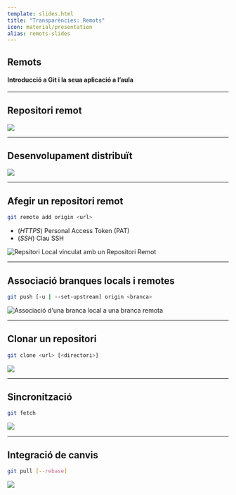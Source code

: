 ```yaml
---
template: slides.html
title: "Transparències: Remots"
icon: material/presentation
alias: remots-slides
---
```


## Remots

#### Introducció a Git i la seua aplicació a l’aula

---

## Repositori remot

<img class="r-stretch" src="../../01_introduccio/img/components.png">

---

## Desenvolupament distribuït

<img class="r-stretch" src="../img/multiple_local_repo.png">

---

## Afegir un repositori remot

```bash
git remote add origin <url>
```

- (_HTTPS_) Personal Access Token (PAT)
- (_SSH_) Clau SSH

<img class="r-stretch" src="../img/add_remote.png" alt="Repsitori Local vinculat amb un Repositori Remot">

---

## Associació branques locals i remotes

```bash
git push [-u | --set-upstream] origin <branca>
```

<img class="r-stretch" src="../img/push_setupstream.png" alt="Associació d'una branca local a una branca remota">

---

## Clonar un repositori

```bash
git clone <url> [<directori>]
```

<img class="r-stretch" src="../img/clone.png">

---

## Sincronització

```bash
git fetch
```
<img class="r-stretch" src="../img/fetch.png">

---

## Integració de canvis

```bash
git pull [--rebase]
```

<img class="r-stretch" src="../img/pull.png">
